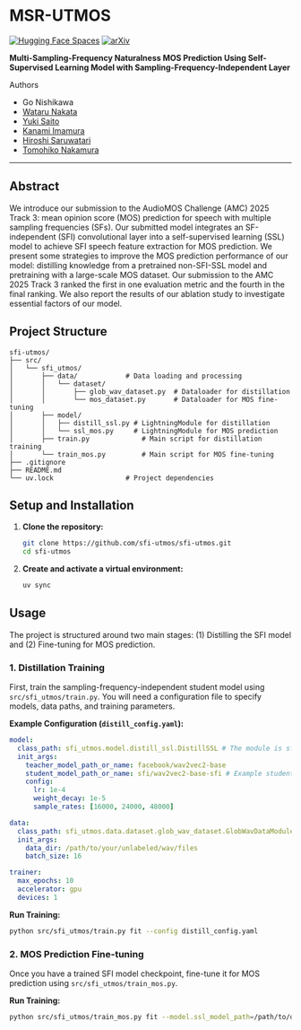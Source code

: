 # MSR-UTMOS
[![Hugging Face Spaces](https://img.shields.io/badge/%F0%9F%A4%97%20Hugging%20Face-Spaces-blue)](https://huggingface.co/spaces/sarulab-speech/MSR-UTMOS)
[![arXiv](https://img.shields.io/badge/arXiv-2507.14647-b31b1b.svg)](https://arxiv.org/abs/2507.14647v1)

**Multi-Sampling-Frequency Naturalness MOS Prediction Using Self-Supervised Learning Model with Sampling-Frequency-Independent Layer**

Authors
-  Go Nishikawa
-  [Wataru Nakata](https://wataru-nakata.github.io/)
-  [Yuki Saito](https://sython.org/)
-  [Kanami Imamura](https://scholar.google.com/citations?user=Lw11ESIAAAAJ&hl=en)
-  [Hiroshi Saruwatari](https://scholar.google.com/citations?hl=en&user=OS1XAoMAAAAJ)
-  [Tomohiko Nakamura](https://tomohikonakamura.github.io/Tomohiko-Nakamura/index.html)

---

## Abstract 

We introduce our submission to the AudioMOS Challenge (AMC) 2025 Track 3: mean opinion score (MOS) prediction for speech with multiple sampling frequencies (SFs).
Our submitted model integrates an SF-independent (SFI) convolutional layer into a self-supervised learning (SSL) model to achieve SFI speech feature extraction for MOS prediction.
We present some strategies to improve the MOS prediction performance of our model: distilling knowledge from a pretrained non-SFI-SSL model and pretraining with a large-scale MOS dataset.
Our submission to the AMC 2025 Track 3 ranked the first in one evaluation metric and the fourth in the final ranking.
We also report the results of our ablation study to investigate essential factors of our model.


## Project Structure

```
sfi-utmos/
├── src/
│   └── sfi_utmos/
│       ├── data/            # Data loading and processing
│       │   └── dataset/
│       │       ├── glob_wav_dataset.py  # Dataloader for distillation
│       │       └── mos_dataset.py       # Dataloader for MOS fine-tuning
│       ├── model/
│       │   ├── distill_ssl.py # LightningModule for distillation
│       │   └── ssl_mos.py     # LightningModule for MOS prediction
│       ├── train.py             # Main script for distillation training
│       └── train_mos.py         # Main script for MOS fine-tuning
├── .gitignore
├── README.md
└── uv.lock                  # Project dependencies
```

## Setup and Installation

1.  **Clone the repository:**
    ```bash
    git clone https://github.com/sfi-utmos/sfi-utmos.git
    cd sfi-utmos
    ```

2.  **Create and activate a virtual environment:**
    ```bash
    uv sync
    ```

## Usage

The project is structured around two main stages: (1) Distilling the SFI model and (2) Fine-tuning for MOS prediction.

### 1. Distillation Training

First, train the sampling-frequency-independent student model using `src/sfi_utmos/train.py`. You will need a configuration file to specify models, data paths, and training parameters.

**Example Configuration (`distill_config.yaml`):**
```yaml
model:
  class_path: sfi_utmos.model.distill_ssl.DistillSSL # The module is sfi-utmos, but the model is msr-utmos
  init_args:
    teacher_model_path_or_name: facebook/wav2vec2-base
    student_model_path_or_name: sfi/wav2vec2-base-sfi # Example student model
    config:
      lr: 1e-4
      weight_decay: 1e-5
      sample_rates: [16000, 24000, 48000]

data:
  class_path: sfi_utmos.data.dataset.glob_wav_dataset.GlobWavDataModule
  init_args:
    data_dir: /path/to/your/unlabeled/wav/files
    batch_size: 16

trainer:
  max_epochs: 10
  accelerator: gpu
  devices: 1
```

**Run Training:**
```bash
python src/sfi_utmos/train.py fit --config distill_config.yaml
```

### 2. MOS Prediction Fine-tuning

Once you have a trained SFI model checkpoint, fine-tune it for MOS prediction using `src/sfi_utmos/train_mos.py`.

**Run Training:**
```bash
python src/sfi_utmos/train_mos.py fit --model.ssl_model_path=/path/to/distilled_model --data.train_mos_data_path=/path/to/train.csv --data.valid_mos_data_path=/path/to/val.csv --data.wav_root=/path/to/wavs --trainer.max_epochs=5
```

